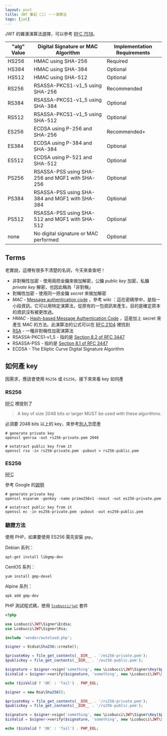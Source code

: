 ```yaml
---
layout: post
title: JWT 筆記（二）－－演算法
tags: [jwt]
---
```


JWT 的雜湊演算法選擇，可以參考 [RFC 7518](https://tools.ietf.org/html/rfc7518#section-3)。 

| "alg" Value | Digital Signature or MAC Algorithm | Implementation Requirements |
| --- | --- | --- |
| HS256 | HMAC using SHA-256 | Required |
| HS384 | HMAC using SHA-384 | Optional |
| HS512 | HMAC using SHA-512 | Optional |
| RS256 | RSASSA-PKCS1-v1_5 using SHA-256 | Recommended |
| RS384 | RSASSA-PKCS1-v1_5 using SHA-384 | Optional |
| RS512 | RSASSA-PKCS1-v1_5 using SHA-512 | Optional |
| ES256 | ECDSA using P-256 and SHA-256 | Recommended+ |
| ES384 | ECDSA using P-384 and SHA-384 | Optional |
| ES512 | ECDSA using P-521 and SHA-512 | Optional |
| PS256 | RSASSA-PSS using SHA-256 and MGF1 with SHA-256 | Optional |
| PS384 | RSASSA-PSS using SHA-384 and MGF1 with SHA-384 | Optional |
| PS512 | RSASSA-PSS using SHA-512 and MGF1 with SHA-512 | Optional |
| none | No digital signature or MAC performed | Optional |

## Terms

老實說，這裡有很多不清楚的名詞，今天來查查吧！

* 非對稱性加密 - 使用兩把金鑰來做加解密，公鑰 *public key* 加密，私鑰 *private key* 解密，也因此稱為「非對稱」
* 對稱性加密 - 使用同一把金鑰 *secret* 來做加解密
* *MAC* - [Message authentication code](https://zh.wikipedia.org/wiki/%E8%A8%8A%E6%81%AF%E9%91%91%E5%88%A5%E7%A2%BC) ，參考 wiki ：這在密碼學中，是指一小段資訊。它可以用特定演算法，從原有的一包資訊來產生，目的是確定原本的資訊沒有被更改過。
* *HMAC* - [Hash-based Message Authentication Code](https://zh.wikipedia.org/wiki/%E9%87%91%E9%91%B0%E9%9B%9C%E6%B9%8A%E8%A8%8A%E6%81%AF%E9%91%91%E5%88%A5%E7%A2%BC) ，這是加上 secret 來產生 MAC 的方法。此演算法的公式可以在 [RFC 2104](https://tools.ietf.org/html/rfc2104) 裡找到
* [RSA](https://zh.wikipedia.org/wiki/RSA%E5%8A%A0%E5%AF%86%E6%BC%94%E7%AE%97%E6%B3%95) - 一種非對稱性加密演算法
* RSASSA-PKCS1-v1_5 - 指的是 [Section 8.2 of RFC 3447](https://tools.ietf.org/html/rfc3447#section-8.2)
* RSASSA-PSS - 指的是 [Section 8.1 of RFC 3447](https://tools.ietf.org/html/rfc3447#section-8.1)
* ECDSA - The Elliptic Curve Digital Signature Algorithm

## 如何產 key

因需求，應該會使用 `RS256` 或 `ES256`，接下來來看 key 如何產

### RS256

[RFC](https://tools.ietf.org/html/rfc7518#section-3.3) 裡提到了

> A key of size 2048 bits or larger MUST be used with these algorithms.

必須要 2048 bits 以上的 key，來參考[別人](https://gist.github.com/Holger-Will/3edeea6855f1d69a5368871bce5ea926)怎麼產

```
# generate private key
openssl genrsa -out rs256-private.pem 2048

# extatract public key from it
openssl rsa -in rs256-private.pem -pubout > rs256-public.pem
```

### ES256

[RFC](https://tools.ietf.org/html/rfc7518#section-3.4)

參考 Google 的[說明](https://cloud.google.com/iot/docs/how-tos/credentials/keys#generating_an_es256_key)

```
# generate private key
openssl ecparam -genkey -name prime256v1 -noout -out es256-private.pem

# extatract public key from it
openssl ec -in es256-private.pem -pubout -out es256-public.pem
```

### 驗證方法

使用 PHP，如果要使用 ES256 需先安裝 `gmp`。 

Debian 系列：

```
apt-get install libgmp-dev
```

CentOS 系列：

```
yum install gmp-devel
```

Alpine 系列：

```
apk add gmp-dev
```

PHP 測試程式碼，使用 [`lcobucci/jwt`](https://github.com/lcobucci/jwt) 套件

```php
<?php

use Lcobucci\JWT\Signer\Ecdsa;
use Lcobucci\JWT\Signer\Rsa;

include 'vendor/autoload.php';

$signer = Ecdsa\Sha256::create();

$privateKey = file_get_contents(__DIR__ . '/es256-private.pem');
$publicKey = file_get_contents(__DIR__ . '/es256-public.pem');

$signature = $signer->sign('something', new \Lcobucci\JWT\Signer\Key($privateKey));
$isValid = $signer->verify($signature, 'something', new \Lcobucci\JWT\Signer\Key($publicKey));

echo ($isValid ? 'OK' : 'fail') . PHP_EOL;

$signer = new Rsa\Sha256();

$privateKey = file_get_contents(__DIR__ . '/rs256-private.pem');
$publicKey = file_get_contents(__DIR__ . '/rs256-public.pem');

$signature = $signer->sign('something', new \Lcobucci\JWT\Signer\Key($privateKey));
$isValid = $signer->verify($signature, 'something', new \Lcobucci\JWT\Signer\Key($publicKey));

echo ($isValid ? 'OK' : 'fail') . PHP_EOL;
```
